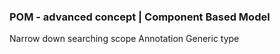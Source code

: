 ### POM - advanced concept | Component Based Model
Narrow down searching scope
Annotation
Generic type